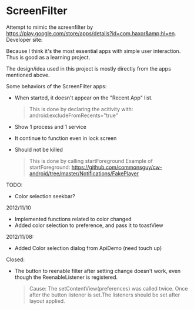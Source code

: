 ScreenFilter
============

Attempt to mimic the screenfilter by 
https://play.google.com/store/apps/details?id=com.haxor&amp;hl=en.
Developer site: 

Because I think it's the most essential apps with simple user interaction. 
Thus is good as a learning project.

The design/idea used in this project is mostly directly from the apps mentioned above.

Some behaviors of the ScreenFilter apps:
- When started, it doesn't appear on the "Recent App" list. 
  > This is done by declaring the acitivity with:
      android:excludeFromRecents="true"
  
- Show 1 process and 1 service 

- It continue to function even in lock screen

- Should not be killed
  > This is done by calling startForeground
  > Example of startForeground: https://github.com/commonsguy/cw-android/tree/master/Notifications/FakePlayer
  
  
TODO:
- Color selection seekbar?

2012/11/10
- Implemented functions related to color changed
- Added color selection to preference, and pass it to toastView

2012/11/08:
- Added Color selection dialog from ApiDemo (need touch up)

Closed: 
- The button to reenable filter after setting change doesn't work, even though the ReenableListener is registered.
  > Cause: The setContentView(preferences) was called twice. Once after the button listener is set.The listeners should be set after layout applied. 


